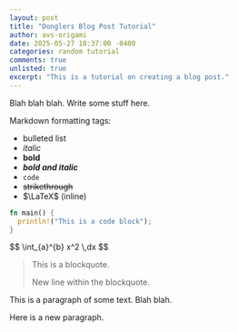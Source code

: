 ```yaml
---
layout: post
title: "Donglers Blog Post Tutorial"
author: avs-origami
date: 2025-05-27 10:37:00 -0400
categories: random tutorial
comments: true
unlisted: true
excerpt: "This is a tutorial on creating a blog post."
---
```


Blah blah blah. Write some stuff here.

Markdown formatting tags:
- bulleted list
- *italic*
- **bold**
- ***bold and italic***
- `code`
- ~~strikethrough~~
- $\LaTeX$ (inline)

```rust
fn main() {
  println!("This is a code block");
}
```

<div>$$
\int_{a}^{b} x^2 \,dx
$$</div>

> This is a blockquote.
>
> New line within the blockquote.

This is a paragraph of some text. Blah blah.

Here is a new paragraph.
